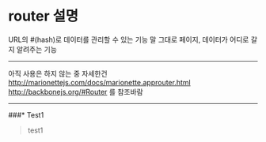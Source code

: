 router 설명
============
URL의 #(hash)로 데이터를 관리할 수 있는 기능
말 그대로 페이지, 데이터가 어디로 갈지 알려주는 기능
___
아직 사용은 하지 않는 중
자세한건 
http://marionettejs.com/docs/marionette.approuter.html
http://backbonejs.org/#Router
를 참조바람
___
###* Test1
> test1
